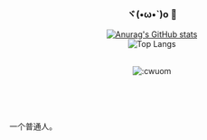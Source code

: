 <div align="center">

### ヾ(•ω•`)o 👋


[![Anurag's GitHub stats](https://github-readme-stats.vercel.app/api?username=zhusun2024)](https://github.com/anuraghazra/github-readme-stats)
<br>
![Top Langs](https://github-readme-stats.vercel.app/api/top-langs/?username=zhusun2024&layout=compact)
<br>
<br>

![:cwuom](https://moe-counter.lxchapu.com/:cwuom?theme=moebooru)


</div>




<br>
<br>
<br>

一个普通人。
